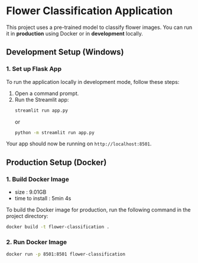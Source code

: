 # Flower Classification Application

This project uses a pre-trained model to classify flower images. You can run it in **production** using Docker or in **development** locally.

## Development Setup (Windows)

### 1. **Set up Flask App**  
To run the application locally in development mode, follow these steps:

1. Open a command prompt.
2. Run the Streamlit app:
    ```bash
    streamlit run app.py
    ```
    or
    ```bash
    python -m streamlit run app.py
    ```

Your app should now be running on `http://localhost:8501`.

## Production Setup (Docker)

### 1. **Build Docker Image**
- size : 9.01GB
- time to install : 5min 4s

To build the Docker image for production, run the following command in the project directory:

```bash
docker build -t flower-classification .
```

### 2. **Run Docker Image**

```bash
docker run -p 8501:8501 flower-classification
```